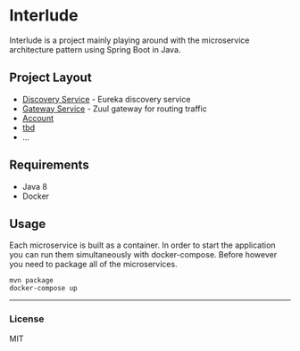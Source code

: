 # Interlude
Interlude is a project mainly playing around with the microservice architecture pattern using Spring Boot in Java.

## Project Layout
* [Discovery Service](https://github.com/august-norkko/interlude/tree/master/eureka) - Eureka discovery service
* [Gateway Service](https://github.com/august-norkko/interlude/tree/master/zuul) - Zuul gateway for routing traffic
* [Account](https://github.com/august-norkko/interlude/tree/master/account) 
* [tbd](https://github.com/august-norkko/interlude/tree/master/tbd) 
* ...

## Requirements
* Java 8
* Docker

## Usage
Each microservice is built as a container. In order to start the application you can run them simultaneously with docker-compose. Before however you need to package all of the microservices.

```
mvn package
docker-compose up
```

---
### License
MIT
